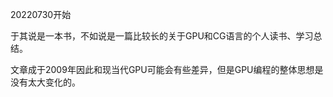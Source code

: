 20220730开始

于其说是一本书，不如说是一篇比较长的关于GPU和CG语言的个人读书、学习总结。

文章成于2009年因此和现当代GPU可能会有些差异，但是GPU编程的整体思想是没有太大变化的。